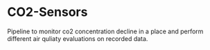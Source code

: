 # CO2-Sensors
Pipeline to monitor co2 concentration decline in a place and perform different air quliaty evaluations on recorded data.
